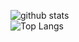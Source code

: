 ![github stats](https://github-readme-stats.vercel.app/api?username=Senpai-10&count_private=true&show_icons=true&theme=dark)
<br>
![Top Langs](https://github-readme-stats.vercel.app/api/top-langs/?username=Senpai-10&layout=compact)

